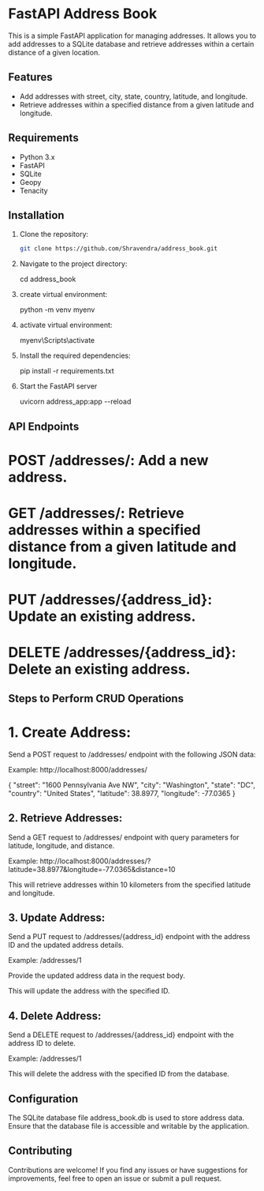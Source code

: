 # FastAPI Address Book

This is a simple FastAPI application for managing addresses. It allows you to add addresses to a SQLite database and retrieve addresses within a certain distance of a given location.

## Features

- Add addresses with street, city, state, country, latitude, and longitude.
- Retrieve addresses within a specified distance from a given latitude and longitude.

## Requirements

- Python 3.x
- FastAPI
- SQLite
- Geopy
- Tenacity

## Installation

1. Clone the repository:

   ```bash
   git clone https://github.com/Shravendra/address_book.git

2. Navigate to the project directory:

   cd address_book


3. create virtual environment:

   python -m venv myenv

4. activate virtual environment:

   myenv\Scripts\activate 
   
5. Install the required dependencies:

   pip install -r requirements.txt

6. Start the FastAPI server

   uvicorn address_app:app --reload


## API Endpoints 

# POST /addresses/: Add a new address.
# GET /addresses/: Retrieve addresses within a specified distance from a given latitude and longitude.
# PUT /addresses/{address_id}: Update an existing address.
# DELETE /addresses/{address_id}: Delete an existing address.



## Steps to Perform CRUD Operations

# 1. Create Address:
   
 Send a POST request to /addresses/ endpoint with the following JSON data:

   Example: http://localhost:8000/addresses/

   {
    "street": "1600 Pennsylvania Ave NW",
    "city": "Washington",
    "state": "DC",
    "country": "United States",
    "latitude": 38.8977,
    "longitude": -77.0365
}


## 2. Retrieve Addresses:

   Send a GET request to /addresses/ endpoint with query parameters for latitude, longitude, and distance.

   Example: http://localhost:8000/addresses/?latitude=38.8977&longitude=-77.0365&distance=10

   This will retrieve addresses within 10 kilometers from the specified latitude and longitude.



## 3. Update Address:

Send a PUT request to /addresses/{address_id} endpoint with the address ID and the updated address details.

Example: /addresses/1

Provide the updated address data in the request body.

This will update the address with the specified ID.


## 4. Delete Address:
   
Send a DELETE request to /addresses/{address_id} endpoint with the address ID to delete.

Example: /addresses/1

This will delete the address with the specified ID from the database.



## Configuration

The SQLite database file address_book.db is used to store address data. Ensure that the database file is accessible and writable by the application.

## Contributing

Contributions are welcome! If you find any issues or have suggestions for improvements, feel free to open an issue or submit a pull request.




   
